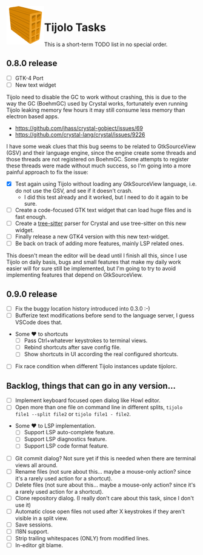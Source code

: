 <img align="left" src="./icons/tijolo.svg" width="100" height="100" />

# Tijolo Tasks

This is a short-term TODO list in no special order.

## 0.8.0 release

- [ ] GTK-4 Port
- [ ] New text widget

Tijolo need to disable the GC to work without crashing, this is due to the way the GC (BoehmGC) used by Crystal works,
fortunately even running Tijolo leaking memory few hours it may still consume less memory than electron based apps.

- https://github.com/jhass/crystal-gobject/issues/69
- https://github.com/crystal-lang/crystal/issues/9226

I have some weak clues that this bug seems to be related to GtkSourceView (GSV) and their language engine, since the engine
create some threads and those threads are not registered on BoehmGC. Some attempts to register these threads were made
without much success, so I'm going into a more painful approach to fix the issue:

- [x] Test again using Tijolo without loading any GtkSourceView language, i.e. do not use the GSV, and see if it doesn't crash.
  - I did this test already and it worked, but I need to do it again to be sure.
- [ ] Create a code-focused GTK text widget that can load huge files and is fast enough.
- [ ] Create a [tree-sitter](https://github.com/tree-sitter/tree-sitter) parser for Crystal and use tree-sitter on this new widget.
- [ ] Finally release a new GTK4 version with this new text-widget.
- [ ] Be back on track of adding more features, mainly LSP related ones.

This doesn't mean the editor will be dead until I finish all this, since I use Tijolo on daily basis, bugs and small features
that make my daily work easier will for sure still be implemented, but I'm going to try to avoid implementing features that
depend on GtkSourceView.

## 0.9.0 release

- [ ] Fix the buggy location history introduced into 0.3.0 :-)
- [ ] Bufferize text modifications before send to the language server, I guess VSCode does that.
- Some ♥️ to shortcuts
  - [ ] Pass Ctrl+whatever keystrokes to terminal views.
  - [ ] Rebind shortcuts after save config file.
  - [ ] Show shortcuts in UI according the real configured shortcuts.
- [ ] Fix race condition when different Tijolo instances update tijolorc.


## Backlog, things that can go in any version...

- [ ] Implement keyboard focused open dialog like Howl editor.
- [ ] Open more than one file on command line in different splits, `tijolo file1 --split file2` or `tijolo file1 - file2`.
- Some ♥️ to LSP implementation.
  - [ ] Support LSP auto-complete feature.
  - [ ] Support LSP diagnostics feature.
  - [ ] Support LSP code format feature.
- [ ] Git commit dialog? Not sure yet if this is needed when there are terminal views all around.
- [ ] Rename files (not sure about this... maybe a mouse-only action? since it's a rarely used action for a shortcut).
- [ ] Delete files (not sure about this... maybe a mouse-only action? since it's a rarely used action for a shortcut).
- [ ] Clone repository dialog. (I really don't care about this task, since I don't use it)
- [ ] Automatic close open files not used after X keystrokes if they aren't visible in a split view.
- [ ] Save sessions.
- [ ] I18N support.
- [ ] Strip trailing whitespaces (ONLY) from modified lines.
- [ ] In-editor git blame.
